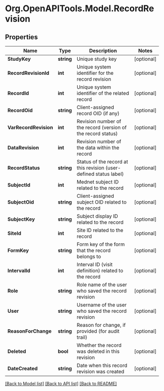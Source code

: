 # Org.OpenAPITools.Model.RecordRevision

## Properties

Name | Type | Description | Notes
------------ | ------------- | ------------- | -------------
**StudyKey** | **string** | Unique study key | [optional] 
**RecordRevisionId** | **int** | Unique system identifier for the record revision | [optional] 
**RecordId** | **int** | Unique system identifier of the related record | [optional] 
**RecordOid** | **string** | Client-assigned record OID (if any) | [optional] 
**VarRecordRevision** | **int** | Revision number of the record (version of the record status) | [optional] 
**DataRevision** | **int** | Revision number of the data within the record | [optional] 
**RecordStatus** | **string** | Status of the record at this revision (user-defined status label) | [optional] 
**SubjectId** | **int** | Mednet subject ID related to the record | [optional] 
**SubjectOid** | **string** | Client-assigned subject OID related to the record | [optional] 
**SubjectKey** | **string** | Subject display ID related to the record | [optional] 
**SiteId** | **int** | Site ID related to the record | [optional] 
**FormKey** | **string** | Form key of the form that the record belongs to | [optional] 
**IntervalId** | **int** | Interval ID (visit definition) related to the record | [optional] 
**Role** | **string** | Role name of the user who saved the record revision | [optional] 
**User** | **string** | Username of the user who saved the record revision | [optional] 
**ReasonForChange** | **string** | Reason for change, if provided (for audit trail) | [optional] 
**Deleted** | **bool** | Whether the record was deleted in this revision | [optional] 
**DateCreated** | **string** | Date when this record revision was created | [optional] 

[[Back to Model list]](../../README.md#documentation-for-models) [[Back to API list]](../../README.md#documentation-for-api-endpoints) [[Back to README]](../../README.md)


